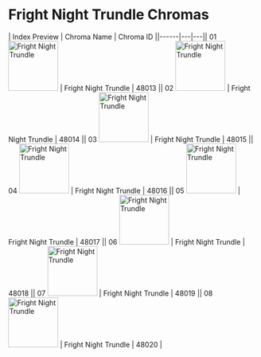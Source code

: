 # Fright Night Trundle Chromas

| Index  Preview | Chroma Name | Chroma ID ||------|---|---|| 01  <img src='https://raw.communitydragon.org/latest/plugins/rcp-be-lol-game-data/global/default/v1/champion-chroma-images/48/48013.png' alt='Fright Night Trundle' width='100'> | Fright Night Trundle | 48013 || 02  <img src='https://raw.communitydragon.org/latest/plugins/rcp-be-lol-game-data/global/default/v1/champion-chroma-images/48/48014.png' alt='Fright Night Trundle' width='100'> | Fright Night Trundle | 48014 || 03  <img src='https://raw.communitydragon.org/latest/plugins/rcp-be-lol-game-data/global/default/v1/champion-chroma-images/48/48015.png' alt='Fright Night Trundle' width='100'> | Fright Night Trundle | 48015 || 04  <img src='https://raw.communitydragon.org/latest/plugins/rcp-be-lol-game-data/global/default/v1/champion-chroma-images/48/48016.png' alt='Fright Night Trundle' width='100'> | Fright Night Trundle | 48016 || 05  <img src='https://raw.communitydragon.org/latest/plugins/rcp-be-lol-game-data/global/default/v1/champion-chroma-images/48/48017.png' alt='Fright Night Trundle' width='100'> | Fright Night Trundle | 48017 || 06  <img src='https://raw.communitydragon.org/latest/plugins/rcp-be-lol-game-data/global/default/v1/champion-chroma-images/48/48018.png' alt='Fright Night Trundle' width='100'> | Fright Night Trundle | 48018 || 07  <img src='https://raw.communitydragon.org/latest/plugins/rcp-be-lol-game-data/global/default/v1/champion-chroma-images/48/48019.png' alt='Fright Night Trundle' width='100'> | Fright Night Trundle | 48019 || 08  <img src='https://raw.communitydragon.org/latest/plugins/rcp-be-lol-game-data/global/default/v1/champion-chroma-images/48/48020.png' alt='Fright Night Trundle' width='100'> | Fright Night Trundle | 48020 |